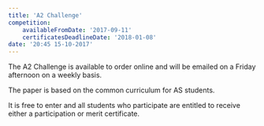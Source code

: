 ```yaml
---
title: 'A2 Challenge'
competition:
    availableFromDate: '2017-09-11'
    certificatesDeadlineDate: '2018-01-08'
date: '20:45 15-10-2017'
---
```


The A2 Challenge is available to order online and will be emailed on a Friday afternoon on a weekly basis.

The paper is based on the common curriculum for AS students.

It is free to enter and all students who participate are entitled to receive either a participation or merit certificate.
